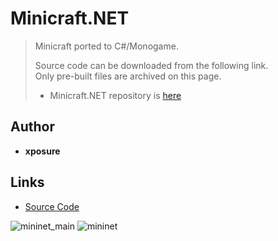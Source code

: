 <detail>

# Minicraft.NET  

>Minicraft ported to C#/Monogame.  
>
>Source code can be downloaded from the following link.  
>Only pre-built files are archived on this page.  
>
>* Minicraft.NET repository is [here](https://github.com/xposure/minicraft.net)

## Author 
- **xposure** 

## Links
- [Source Code](https://github.com/xposure/minicraft.net)  

![mininet_main](https://github.com/masato462/Minicraft-Rebuild-and-Mod-Archives/blob/master/minicraft_archives/readme_shot/mininet_main.png)
![mininet](https://github.com/masato462/Minicraft-Rebuild-and-Mod-Archives/blob/master/minicraft_archives/readme_shot/mininet.png)
</detail>
<p>
